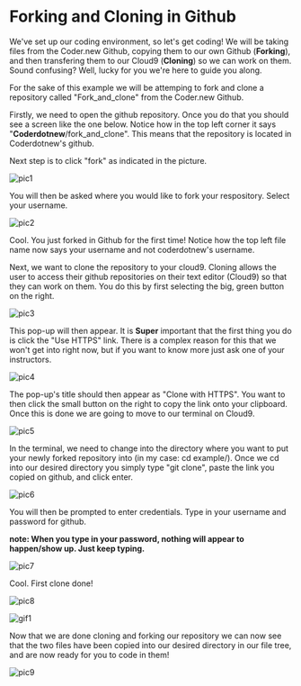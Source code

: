# Forking and Cloning in Github

We've set up our coding environment, so let's get coding! We will be taking files from the Coder.new Github, copying them to our own Github (**Forking**), and then transfering them to our Cloud9 (**Cloning**) so we can work on them. Sound confusing? Well, lucky for you we're here to guide you along.

For the sake of this example we will be attemping to fork and clone a repository called "Fork_and_clone" from the Coder.new Github.

Firstly, we need to open the github repository. Once you do that you should see a screen like the one below. Notice how in the top left corner it says "**Coderdotnew**/fork_and_clone". This means that the repository is located in Coderdotnew's github. 

Next step is to click "fork" as indicated in the picture.

![pic1](http://i.imgur.com/mGwM9Z7.png)

You will then be asked where you would like to fork your respository. Select your username.

![pic2](http://i.imgur.com/eWf6e6n.png)

Cool. You just forked in Github for the first time! Notice how the top left file name now says your username and not coderdotnew's username.

Next, we want to clone the repository to your cloud9. Cloning allows the user to access their github repositories on their text editor (Cloud9) so that they can work on them. You do this by first selecting the big, green button on the right.

![pic3](http://i.imgur.com/2nOvqlW.png)

This pop-up will then appear. It is **Super** important that the first thing you do is click the "Use HTTPS" link. There is a complex reason for this that we won't get into right now, but if you want to know more just ask one of your instructors.

![pic4](http://i.imgur.com/kA93l1P.png)

The pop-up's title should then appear as "Clone with HTTPS". You want to then click the small button on the right to copy the link onto your clipboard. Once this is done we are going to move to our terminal on Cloud9.

![pic5](http://i.imgur.com/bM0ZPs9.png)

In the terminal, we need to change into the directory where you want to put your newly forked repository into (in my case: cd example/). Once we cd into our desired directory you simply type "git clone", paste the link you copied on github, and click enter.

![pic6](http://i.imgur.com/SPpmQ2w.png)

You will then be prompted to enter credentials. Type in your username and password for github.

**note: When you type in your password, nothing will appear to happen/show up. Just keep typing.**

![pic7](http://i.imgur.com/0ohq0OV.png)

Cool. First clone done!

![pic8](http://i.imgur.com/BN5Xnuy.png)

![gif1](http://i.imgur.com/JI06MaF.gif)

Now that we are done cloning and forking our repository we can now see that the two files have been copied into our desired directory in our file tree, and are now ready for you to code in them!

![pic9](http://i.imgur.com/axUPJm4.png)


